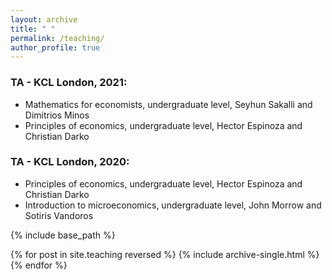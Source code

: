 ```yaml
---
layout: archive
title: " "
permalink: /teaching/
author_profile: true
---
```


### TA - KCL London, 2021:
* Mathematics for economists, undergraduate level, Seyhun Sakalli and Dimitrios Minos
* Principles of economics, undergraduate level, Hector Espinoza and Christian Darko  

### TA - KCL London, 2020:
* Principles of economics, undergraduate level, Hector Espinoza and Christian Darko  
* Introduction to microeconomics, undergraduate level, John Morrow and Sotiris Vandoros

{% include base_path %}

{% for post in site.teaching reversed %}
  {% include archive-single.html %}
{% endfor %}
